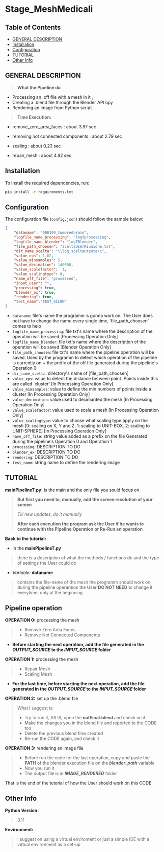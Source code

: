 # Stage_MeshMedicali

## Table of Contents
- [GENERAL DESCRIPTION](#general-description)
- [Installation](#installation)
- [Configuration](#configuration)
- [TUTORIAL](#tutorial)
- [Other Info](#other-info)


## GENERAL DESCRIPTION
> **What the Pipeline do** 
- Processing an .off file with a mesh in it ,
- Creating a .blend file through the Blender API bpy
- Rendering an image from Python script


> **Time Execution:**

- remove_zero_area_faces : about 3.97 sec

- removing not connected components : about 2.79 sec

- scaling : about 0.23 sec

- repair_mesh : about 4.62 sec

## Installation

To install the required dependencies, run:
```bash
pip install -r requirements.txt
```

## Configuration
The configuration file (`config.json`) should follow the sample below:

```json
{
    "dataname": "000199_tumoredbrain",
    "logfile_name_processing": "logTprocessing",
    "logfile_name_blender": "logTBlender",
    "file_path_choosen": "sceltaUserRiunione.txt",
    "dir_name_scelta": "\\log_sceltaUtente\\",
    "value_eps": 1.02,
    "value_minsamples": 5,
    "value_decimation": 140000,
    "value_scalefactor":  1,
    "value_scalingtype": 0,
    "name_off_file": "processed", 
    "input_user": "",
    "processing": true,
    "blender_ex": true,
    "rendering": true,
    "test_name":"TEST_GILON"
}
```
- `dataname`: file's name the programm is gonna work on. The User does not have to change the name every single time, 'file_path_choosen' comes to help 
- `logfile_name_processing`: file txt's name where the description of the operation will be saved [Processing Operation Only]
- `logfile_name_blender`: file txt's name where the description of the operation will be saved [Blender Operation Only]
- `file_path_choosen`: file txt's name where the pipeline operation will be saved. Used by the programm to detect which operation of the pipeline is currently on + the prefix of the off file generated during the pipeline's Operation 0
- `dir_name_scelta`: directory's name of [file_path_choosen]
- `value_eps`: value to detect the distance between point. Points inside this are called 'cluster' [In Processing Operation Only]
- `value_minsamples`: value to define the min numbers of points inside a cluster [In Processing Operation Only] 
- `value_decimation`: value used to decimanted the mesh [In Processing Operation Only]
- `value_scalefactor`: value used to scale a mesh [In Processing Operation Only]
- `value_scalingtype`: value to choose what scaling type apply on the mesh [0: scaling on X, Y and Z. 1: scaling to UNIT-BOX. 2: scaling to UNIT-SPHERE] [In Processing Operation Only]
- `name_off_file`: string value added as a prefix on the file Generated during the pipeline's Operation 0 and Operation 1
- `processing`: DESCRIPTION TO DO
- `blender_ex`: DESCRIPTION TO DO
- `rendering`: DESCRIPTION TO DO
- `test_name`: string name to define the rendering image



## TUTORIAL
**mainPipelineT.py:** is the main and the only file you sould focus on

> **But first you need to, manually, add the screen resolution of your screen**
> 
> *Till new updates, do it manually*
> 
> **After each execution the program ask the User if he wants to continue with the Pipeline Operation or Re-Run an operation**

**Back to the tutorial:** 

-  In the **mainPipelineT.py** 
> there is a description of what the methods / functions do and the type of settings the User could do

- *Variable:* **dataname**
> contains the file-name of the mesh the programm should work on, during the pipeline operantion the User **DO NOT NEED** to change it everytime, only at the beginning

## Pipeline operation
**OPERATION 0:** processing the mesh
> - Remove Zero Area Faces
> - Remove Not Connected Components

- **Before starting the next operation, add the file generated in the *OUTPUT_SOURCE* to the *INPUT_SOURCE* folder**

**OPERATION 1:** processing the mesh
> - Repair Mesh
> - Scaling Mesh

- **For the last time, before starting the next operation, add the file generated in the *OUTPUT_SOURCE* to the *INPUT_SOURCE* folder**

**OPERATION 2:** set up the .blend file
> What I suggest is:
> - Try to run it, AS IS, open the **outFinal.blend** and check on it
> - Make the changes you in the blend file and reported to the CODE too
> - Delete the previous blend files created
> - Re-run the CODE again, and check it

**OPERATION 3:** rendering an image file
> - Before run the code for the last operation, copy and paste the **PATH** of the blender execution file on the ***blender_path*** variable
> - Now you run it
> - The output file is in ***IMAGE_RENDERED*** folder

That is the end of the tutorial of how the User should work on this CODE


## Other Info
**Python Version:**
>3.11

**Environment:**
> I suggest on using a virtual enviroment or just a simple IDE with a virtual environment as a set-up
